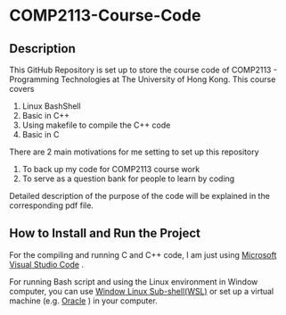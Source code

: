 # COMP2113-Course-Code

## Description
This GitHub Repository is set up to store the course code of COMP2113 - Programming Technologies at The University of Hong Kong. This course covers 

1. Linux BashShell 
2. Basic in C++
3. Using makefile to compile the C++ code 
4. Basic in C 

There are 2 main motivations for me setting to set up this repository 

1. To back up my code for COMP2113 course work
2. To serve as a question bank for people to learn by coding

Detailed description of the purpose of the code will be explained in the corresponding pdf file.

## How to Install and Run the Project

For the compiling and running C and C++ code, I am just using [Microsoft Visual Studio Code](https://code.visualstudio.com/) . 

For running Bash script and using the Linux environment in Window computer, you can use [Window Linux Sub-shell(WSL)](https://learn.microsoft.com/en-us/windows/wsl/) or set up a virtual machine (e.g. [Oracle](https://www.virtualbox.org/) ) in your computer.
